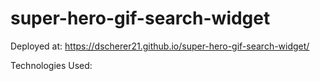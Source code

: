 # super-hero-gif-search-widget

Deployed at: https://dscherer21.github.io/super-hero-gif-search-widget/

Technologies Used: 
